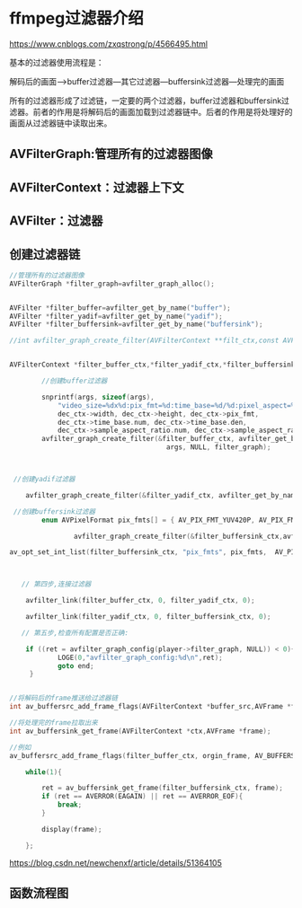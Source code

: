 # ffmpeg过滤器介绍

<https://www.cnblogs.com/zxqstrong/p/4566495.html>

基本的过滤器使用流程是：

解码后的画面—>buffer过滤器—其它过滤器—buffersink过滤器—处理完的画面

所有的过滤器形成了过滤链，一定要的两个过滤器，buffer过滤器和buffersink过滤器。前者的作用是将解码后的画面加载到过滤器链中。后者的作用是将处理好的画面从过滤器链中读取出来。



## AVFilterGraph:管理所有的过滤器图像





## AVFilterContext：过滤器上下文



## AVFilter：过滤器



## 创建过滤器链

```cpp
//管理所有的过滤器图像
AVFilterGraph *filter_graph=avfilter_graph_alloc();


AVFilter *filter_buffer=avfilter_get_by_name("buffer");
AVFilter *filter_yadif=avfilter_get_by_name("yadif");
AVFilter *filter_buffersink=avfilter_get_by_name("buffersink");

//int avfilter_graph_create_filter(AVFilterContext **filt_ctx,const AVFilter *filt,const char *name,const char *args,void *opaque,AVFilterGraph *graph_ctx)


AVFilterContext *filter_buffer_ctx,*filter_yadif_ctx,*filter_buffersink_ctx;

        //创建buffer过滤器

        snprintf(args, sizeof(args),
            "video_size=%dx%d:pix_fmt=%d:time_base=%d/%d:pixel_aspect=%d/%d",
            dec_ctx->width, dec_ctx->height, dec_ctx->pix_fmt,
            dec_ctx->time_base.num, dec_ctx->time_base.den,
            dec_ctx->sample_aspect_ratio.num, dec_ctx->sample_aspect_ratio.den);
        avfilter_graph_create_filter(&filter_buffer_ctx, avfilter_get_by_name("buffer"), "in",
                                       args, NULL, filter_graph);



 //创建yadif过滤器

    avfilter_graph_create_filter(&filter_yadif_ctx, avfilter_get_by_name("yadif"), "yadif", "mode=send_frame:parity=auto:deint=interlaced", NULL, filter_graph);

 //创建buffersink过滤器
		enum AVPixelFormat pix_fmts[] = { AV_PIX_FMT_YUV420P, AV_PIX_FMT_NONE };

    	   		avfilter_graph_create_filter(&filter_buffersink_ctx,avfilter_get_by_name("buffersink"), "out",NULL, NULL,filter_graph);

av_opt_set_int_list(filter_buffersink_ctx, "pix_fmts", pix_fmts,  AV_PIX_FMT_NONE, AV_OPT_SEARCH_CHILDREN);



   // 第四步,连接过滤器

    avfilter_link(filter_buffer_ctx, 0, filter_yadif_ctx, 0);

    avfilter_link(filter_yadif_ctx, 0, filter_buffersink_ctx, 0);

   // 第五步,检查所有配置是否正确:

    if ((ret = avfilter_graph_config(player->filter_graph, NULL)) < 0){
            LOGE(0,"avfilter_graph_config:%d\n",ret);
            goto end;
     }


//将解码后的frame推送给过滤器链
int av_buffersrc_add_frame_flags(AVFilterContext *buffer_src,AVFrame *frame,int flags);

//将处理完的frame拉取出来
int av_buffersink_get_frame(AVFilterContext *ctx,AVFrame *frame);

//例如
av_buffersrc_add_frame_flags(filter_buffer_ctx, orgin_frame, AV_BUFFERSRC_FLAG_KEEP_REF);

    while(1){

        ret = av_buffersink_get_frame(filter_buffersink_ctx, frame);
        if (ret == AVERROR(EAGAIN) || ret == AVERROR_EOF){
            break;
        }

        display(frame);

    };
```



<https://blog.csdn.net/newchenxf/article/details/51364105>



## 函数流程图



























